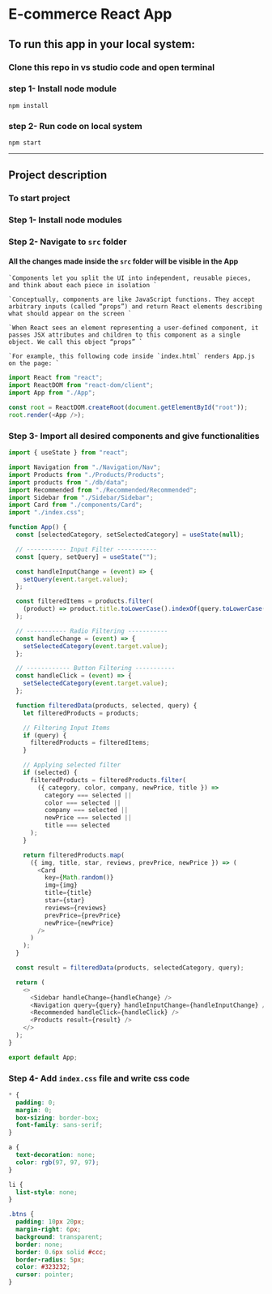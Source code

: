 # E-commerce React App

## To run this app in your local system:

### Clone this repo in vs studio code and open terminal

### step 1- Install node module
```
npm install
```

### step 2- Run code on local system
```
npm start
```
---
## Project description

### To start project

### Step 1- Install node modules

### Step 2- Navigate to `src` folder

#### All the changes made inside the `src` folder will be visible in the App

```
`Components let you split the UI into independent, reusable pieces, and think about each piece in isolation `

`Conceptually, components are like JavaScript functions. They accept arbitrary inputs (called “props”) and return React elements describing what should appear on the screen `

`When React sees an element representing a user-defined component, it passes JSX attributes and children to this component as a single object. We call this object “props” `

`For example, this following code inside `index.html` renders App.js on the page: `
```

```javascript
import React from "react";
import ReactDOM from "react-dom/client";
import App from "./App";

const root = ReactDOM.createRoot(document.getElementById("root"));
root.render(<App />);
```
### Step 3- Import all desired components and give functionalities

```javascript
import { useState } from "react";

import Navigation from "./Navigation/Nav";
import Products from "./Products/Products";
import products from "./db/data";
import Recommended from "./Recommended/Recommended";
import Sidebar from "./Sidebar/Sidebar";
import Card from "./components/Card";
import "./index.css";

function App() {
  const [selectedCategory, setSelectedCategory] = useState(null);

  // ----------- Input Filter -----------
  const [query, setQuery] = useState("");

  const handleInputChange = (event) => {
    setQuery(event.target.value);
  };

  const filteredItems = products.filter(
    (product) => product.title.toLowerCase().indexOf(query.toLowerCase()) !== -1
  );

  // ----------- Radio Filtering -----------
  const handleChange = (event) => {
    setSelectedCategory(event.target.value);
  };

  // ------------ Button Filtering -----------
  const handleClick = (event) => {
    setSelectedCategory(event.target.value);
  };

  function filteredData(products, selected, query) {
    let filteredProducts = products;

    // Filtering Input Items
    if (query) {
      filteredProducts = filteredItems;
    }

    // Applying selected filter
    if (selected) {
      filteredProducts = filteredProducts.filter(
        ({ category, color, company, newPrice, title }) =>
          category === selected ||
          color === selected ||
          company === selected ||
          newPrice === selected ||
          title === selected
      );
    }

    return filteredProducts.map(
      ({ img, title, star, reviews, prevPrice, newPrice }) => (
        <Card
          key={Math.random()}
          img={img}
          title={title}
          star={star}
          reviews={reviews}
          prevPrice={prevPrice}
          newPrice={newPrice}
        />
      )
    );
  }

  const result = filteredData(products, selectedCategory, query);

  return (
    <>
      <Sidebar handleChange={handleChange} />
      <Navigation query={query} handleInputChange={handleInputChange} />
      <Recommended handleClick={handleClick} />
      <Products result={result} />
    </>
  );
}

export default App;
```

### Step 4- Add `index.css` file and write css code

```css
* {
  padding: 0;
  margin: 0;
  box-sizing: border-box;
  font-family: sans-serif;
}

a {
  text-decoration: none;
  color: rgb(97, 97, 97);
}

li {
  list-style: none;
}

.btns {
  padding: 10px 20px;
  margin-right: 6px;
  background: transparent;
  border: none;
  border: 0.6px solid #ccc;
  border-radius: 5px;
  color: #323232;
  cursor: pointer;
}
```
